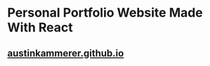 # Personal Portfolio Website Made With React

## [austinkammerer.github.io](https://austinkammerer.github.io/)
